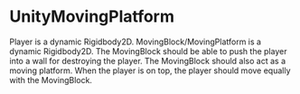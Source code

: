 # UnityMovingPlatform
Player is a dynamic Rigidbody2D. MovingBlock/MovingPlatform is a dynamic Rigidbody2D.
The MovingBlock should be able to push the player into a wall for destroying the player.
The MovingBlock should also act as a moving platform. When the player is on top, the player should move equally with
the MovingBlock.
